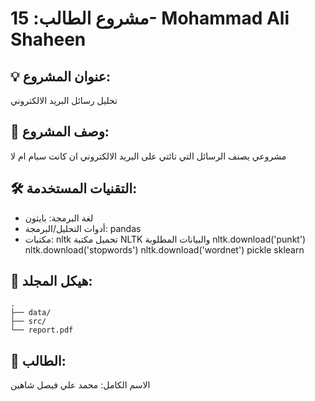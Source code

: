 # مشروع الطالب: 15- Mohammad Ali Shaheen

## 💡 عنوان المشروع:
تحليل رسائل البريد الالكتروني

## 📝 وصف المشروع:
مشروعي يصنف الرسائل التي تائتي على البريد الالكتروني ان كانت سبام ام لا 

## 🛠️ التقنيات المستخدمة:
- لغة البرمجة: بايثون
- أدوات التحليل/البرمجة: pandas 
- مكتبات: nltk
   تحميل مكتبة NLTK والبيانات المطلوبة
nltk.download('punkt')
nltk.download('stopwords')
nltk.download('wordnet')
pickle
sklearn



## 📁 هيكل المجلد:
```plaintext
.
├── data/
├── src/
└── report.pdf
```

## 👤 الطالب:
الاسم الكامل:  محمد علي فيصل شاهين
